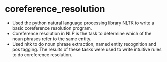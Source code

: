 coreference_resolution
======================
* Used the python natural language processing library NLTK to write a basic coreference resolution program.
* Coreference resolution in NLP is the task to determine which of the noun phrases refer to the same entity.
* Used nltk to do noun phrase extraction, named entity recognition and pos tagging. The results of these tasks were used to write intuitive rules to do coreference resolution.
